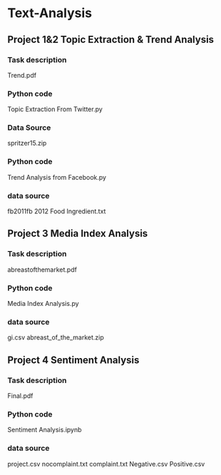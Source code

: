 # Text-Analysis

## Project 1&2 Topic Extraction & Trend Analysis

### Task description
Trend.pdf


### Python code
Topic Extraction From Twitter.py

### Data Source
spritzer15.zip

### Python code
Trend Analysis from Facebook.py
 

### data source
fb2011fb 2012
Food Ingredient.txt


## Project 3 Media Index Analysis
### Task description
abreastofthemarket.pdf
  
### Python code
Media Index Analysis.py

### data source
gi.csv
abreast_of_the_market.zip

## Project 4 Sentiment Analysis
### Task description
Final.pdf
  
### Python code
Sentiment Analysis.ipynb

### data source
project.csv
nocomplaint.txt
complaint.txt
Negative.csv
Positive.csv


